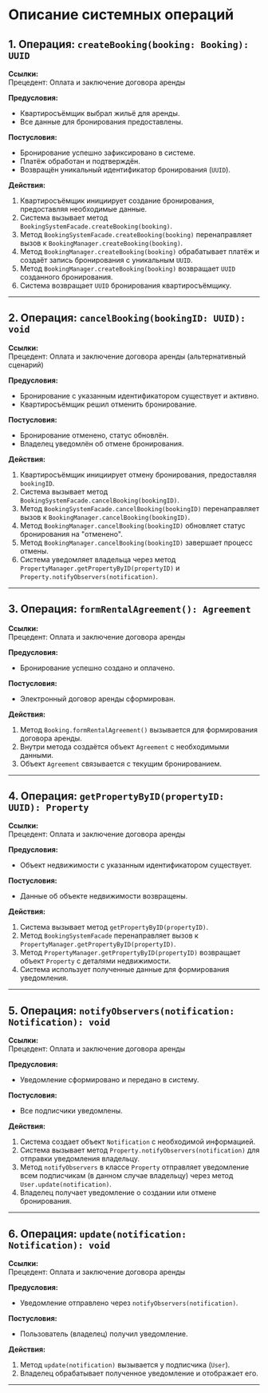 # Описание системных операций

## 1. Операция: `createBooking(booking: Booking): UUID`

**Ссылки:**  
Прецедент: Оплата и заключение договора аренды

**Предусловия:**
- Квартиросъёмщик выбрал жильё для аренды.
- Все данные для бронирования предоставлены.

**Постусловия:**
- Бронирование успешно зафиксировано в системе.
- Платёж обработан и подтверждён.
- Возвращён уникальный идентификатор бронирования (`UUID`).

**Действия:**
1. Квартиросъёмщик инициирует создание бронирования, предоставляя необходимые данные.
2. Система вызывает метод `BookingSystemFacade.createBooking(booking)`.
3. Метод `BookingSystemFacade.createBooking(booking)` перенаправляет вызов к `BookingManager.createBooking(booking)`.
4. Метод `BookingManager.createBooking(booking)` обрабатывает платёж и создаёт запись бронирования с уникальным `UUID`.
5. Метод `BookingManager.createBooking(booking)` возвращает `UUID` созданного бронирования.
6. Система возвращает `UUID` бронирования квартиросъёмщику.

---

## 2. Операция: `cancelBooking(bookingID: UUID): void`

**Ссылки:**  
Прецедент: Оплата и заключение договора аренды (альтернативный сценарий)

**Предусловия:**
- Бронирование с указанным идентификатором существует и активно.
- Квартиросъёмщик решил отменить бронирование.

**Постусловия:**
- Бронирование отменено, статус обновлён.
- Владелец уведомлён об отмене бронирования.

**Действия:**
1. Квартиросъёмщик инициирует отмену бронирования, предоставляя `bookingID`.
2. Система вызывает метод `BookingSystemFacade.cancelBooking(bookingID)`.
3. Метод `BookingSystemFacade.cancelBooking(bookingID)` перенаправляет вызов к `BookingManager.cancelBooking(bookingID)`.
4. Метод `BookingManager.cancelBooking(bookingID)` обновляет статус бронирования на "отменено".
5. Метод `BookingManager.cancelBooking(bookingID)` завершает процесс отмены.
6. Система уведомляет владельца через метод `PropertyManager.getPropertyByID(propertyID)` и `Property.notifyObservers(notification)`.

---

## 3. Операция: `formRentalAgreement(): Agreement`

**Ссылки:**  
Прецедент: Оплата и заключение договора аренды

**Предусловия:**
- Бронирование успешно создано и оплачено.

**Постусловия:**
- Электронный договор аренды сформирован.

**Действия:**
1. Метод `Booking.formRentalAgreement()` вызывается для формирования договора аренды.
2. Внутри метода создаётся объект `Agreement` с необходимыми данными.
3. Объект `Agreement` связывается с текущим бронированием.

---

## 4. Операция: `getPropertyByID(propertyID: UUID): Property`

**Ссылки:**  
Прецедент: Оплата и заключение договора аренды

**Предусловия:**
- Объект недвижимости с указанным идентификатором существует.

**Постусловия:**
- Данные об объекте недвижимости возвращены.

**Действия:**
1. Система вызывает метод `getPropertyByID(propertyID)`.
2. Метод `BookingSystemFacade` перенаправляет вызов к `PropertyManager.getPropertyByID(propertyID)`.
3. Метод `PropertyManager.getPropertyByID(propertyID)` возвращает объект `Property` с деталями недвижимости.
4. Система использует полученные данные для формирования уведомления.

---

## 5. Операция: `notifyObservers(notification: Notification): void`

**Ссылки:**  
Прецедент: Оплата и заключение договора аренды

**Предусловия:**
- Уведомление сформировано и передано в систему.

**Постусловия:**
- Все подписчики уведомлены.

**Действия:**
1. Система создает объект `Notification` с необходимой информацией.
2. Система вызывает метод `Property.notifyObservers(notification)` для отправки уведомления владельцу.
3. Метод `notifyObservers` в классе `Property` отправляет уведомление всем подписчикам (в данном случае владельцу) через метод `User.update(notification)`.
4. Владелец получает уведомление о создании или отмене бронирования.

---

## 6. Операция: `update(notification: Notification): void`

**Ссылки:**  
Прецедент: Оплата и заключение договора аренды

**Предусловия:**
- Уведомление отправлено через `notifyObservers(notification)`.

**Постусловия:**
- Пользователь (владелец) получил уведомление.

**Действия:**
1. Метод `update(notification)` вызывается у подписчика (`User`).
2. Владелец обрабатывает полученное уведомление и отображает его.

---
